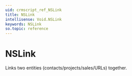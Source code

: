 ```yaml
---
uid: crmscript_ref_NSLink
title: NSLink
intellisense: Void.NSLink
keywords: NSLink
so.topic: reference
---
```


# NSLink

Links two entities (contacts/projects/sales/URLs) together.
